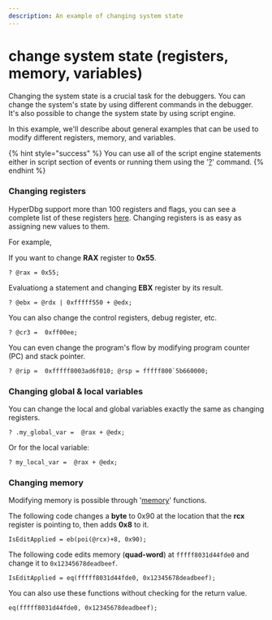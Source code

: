 ```yaml
---
description: An example of changing system state
---
```


# change system state (registers, memory, variables)

Changing the system state is a crucial task for the debuggers. You can change the system's state by using different commands in the debugger. It's also possible to change the system state by using script engine.

In this example, we'll describe about general examples that can be used to modify different registers, memory, and variables.

{% hint style="success" %}
You can use all of the script engine statements either in script section of events or running them using the '[?](https://docs.hyperdbg.org/commands/debugging-commands/eval)' command.
{% endhint %}

### Changing registers

HyperDbg support more than 100 registers and flags, you can see a complete list of these registers [here](https://docs.hyperdbg.org/commands/scripting-language/assumptions-and-evaluations). Changing registers is as easy as assigning new values to them.

For example,

If you want to change **RAX** register to **0x55**.

```clike
? @rax = 0x55;
```

Evaluationg a statement and changing **EBX** register by its result. 

```clike
? @ebx = @rdx | 0xfffff550 + @edx;
```

You can also change the control registers, debug register, etc.

```clike
? @cr3 =  0xff00ee;
```

You can even change the program's flow by modifying program counter (PC) and stack pointer.

```clike
? @rip =  0xfffff8003ad6f010; @rsp = fffff800`5b660000;
```

### Changing global & local variables

You can change the local and global variables exactly the same as changing registers.

```clike
? .my_global_var =  @rax + @edx;
```

Or for the local variable:

```clike
? my_local_var =  @rax + @edx;
```

### Changing memory

Modifying memory is possible through '[memory](https://docs.hyperdbg.org/commands/scripting-language/functions/memory)' functions.

The following code changes a **byte** to 0x90 at the location that the **rcx** register is pointing to, then adds **0x8** to it.

```clike
IsEditApplied = eb(poi(@rcx)+8, 0x90);
```

The following code edits memory (**quad-word**) at `fffff8031d44fde0` and change it to `0x12345678deadbeef`.

```clike
IsEditApplied = eq(fffff8031d44fde0, 0x12345678deadbeef);
```

You can also use these functions without checking for the return value.

```clike
eq(fffff8031d44fde0, 0x12345678deadbeef);
```
